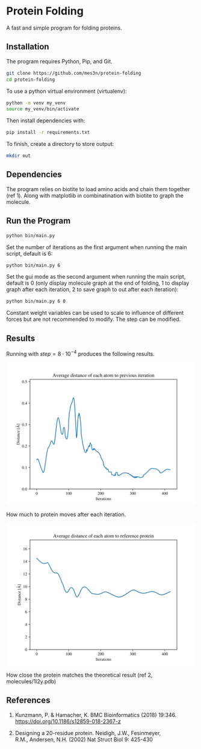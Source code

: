 # Protein Folding
A fast and simple program for folding proteins. 

## Installation
The program requires Python, Pip, and Git.

```bash
git clone https://github.com/mes3n/protein-folding
cd protein-folding
```
To use a python virtual environment (virtualenv):
```bash
python -m venv my_venv
source my_venv/bin/activate
```
Then install dependencies with:
```bash
pip install -r requirements.txt
```

To finish, create a directory to store output:
```bash
mkdir out
```

## Dependencies
The program relies on biotite to load amino acids and chain them together (ref 1). Along with matplotlib in combinatination with biotite to graph the molecule.

## Run the Program
```bash
python bin/main.py
```
Set the number of iterations as the first argument when running the main script, default is 6:
```bash
python bin/main.py 6
```

Set the gui mode as the second argument when running the main script, default is 0 (only display molecule graph at the end of folding, 1 to display graph after each iteration, 2 to save graph to out after each iteration):
```bash
python bin/main.py 6 0
```

Constant weight variables can be used to scale to influence of different forces but are not recommended to modify. The step can be modified. 

## Results

Running with $step = 8 \cdot 10^{-4}$ produces the following results.

![image](results/step_similarity.svg)

How much to protein moves after each iteration.

![image](results/ref_similarity.svg)

How close the protein matches the theoretical result (ref 2, molecules/1l2y.pdb)

## References
1. Kunzmann, P. & Hamacher, K. BMC Bioinformatics (2018) 19:346.
https://doi.org/10.1186/s12859-018-2367-z

2. Designing a 20-residue protein.
Neidigh, J.W., Fesinmeyer, R.M., Andersen, N.H. (2002) Nat Struct Biol 9: 425-430
